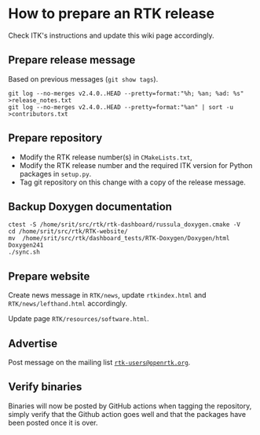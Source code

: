 
# How to prepare an RTK release

Check ITK's instructions and update this wiki page accordingly.

## Prepare release message

Based on previous messages (`git show tags`).

```
git log --no-merges v2.4.0..HEAD --pretty=format:"%h; %an; %ad: %s" >release_notes.txt
git log --no-merges v2.4.0..HEAD --pretty=format:"%an" | sort -u >contributors.txt
```

## Prepare repository

* Modify the RTK release number(s) in `CMakeLists.txt`,
* Modify the RTK release number and the required ITK version for Python packages in `setup.py`.
* Tag git repository on this change with a copy of the release message.

## Backup Doxygen documentation

```
ctest -S /home/srit/src/rtk/rtk-dashboard/russula_doxygen.cmake -V
cd /home/srit/src/rtk/RTK-website/
mv  /home/srit/src/rtk/dashboard_tests/RTK-Doxygen/Doxygen/html Doxygen241
./sync.sh
```

## Prepare website

Create news message in `RTK/news`, update `rtkindex.html` and `RTK/news/lefthand.html` accordingly.

Update page `RTK/resources/software.html`.

## Advertise

Post message on the mailing list [`rtk-users@openrtk.org`](mailto:rtk-users@openrtk.org).

## Verify binaries

Binaries will now be posted by GitHub actions when tagging the repository, simply verify that the Github action goes well and that the packages have been posted once it is over. 
